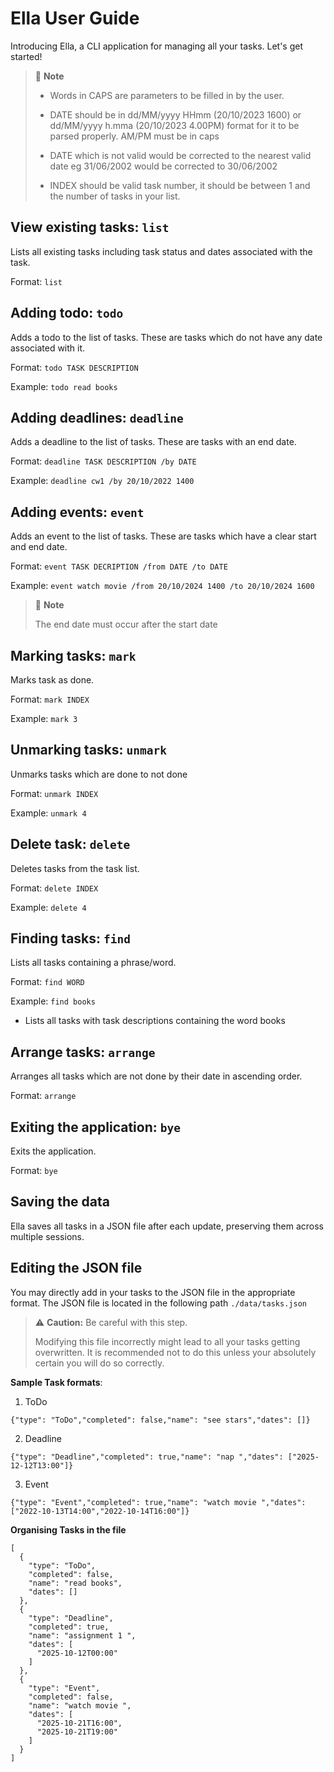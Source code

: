 # Ella User Guide

Introducing Ella, a CLI application for managing all your tasks.
Let's get started!

> 📄 **Note** 
>
> * Words in CAPS are parameters to be filled in by the user.
>
> * DATE should be in dd/MM/yyyy HHmm (20/10/2023 1600) or dd/MM/yyyy h.mma (20/10/2023 4.00PM) format for it to be 
> parsed properly. AM/PM must be in caps
> * DATE which is not valid would be corrected to the nearest valid date eg 31/06/2002 would be corrected to 30/06/2002
> 
> * INDEX should be valid task number, it should be between 1 and the number of tasks in your list.

## View existing tasks: `list`
Lists all existing tasks including task status and dates associated with the task.

Format: `list`

## Adding todo: `todo`
Adds a todo to the list of tasks. These are tasks which do not have any date
associated with it.

Format: `todo TASK DESCRIPTION`

Example: `todo read books`


## Adding deadlines: `deadline`

Adds a deadline to the list of tasks. These are tasks with an end date.

Format: `deadline TASK DESCRIPTION /by DATE`

Example:
`deadline cw1 /by 20/10/2022 1400`

## Adding events: `event`

Adds an event to the list of tasks. These are tasks which have a clear start and end date.

Format: `event TASK DECRIPTION /from DATE /to DATE`

Example: `event watch movie /from 20/10/2024 1400 /to 20/10/2024 1600`

> 📄 **Note**
> 
> The end date must occur after the start date

## Marking tasks: `mark`

Marks task as done. 

Format: `mark INDEX`

Example: `mark 3`

## Unmarking tasks: `unmark`

Unmarks tasks which are done to not done

Format: `unmark INDEX`

Example: `unmark 4`

## Delete task: `delete`

Deletes tasks from the task list.

Format: `delete INDEX`

Example: `delete 4`

## Finding tasks: `find`

Lists all tasks containing a phrase/word.

Format: `find WORD`

Example: `find books`
* Lists all tasks with task descriptions containing the word books

## Arrange tasks: `arrange`
Arranges all tasks which are not done by their date in ascending order.

Format: `arrange`

## Exiting the application: `bye`
Exits the application. 

Format: `bye`

## Saving the data
Ella saves all tasks in a JSON file after each update, preserving them across multiple sessions.

## Editing the JSON file
You may directly add in your tasks to the JSON file in the appropriate format. The JSON file is located
in the following path `./data/tasks.json`

> ⚠️ **Caution:** Be careful with this step.
> 
> Modifying this file incorrectly might lead to all your tasks getting overwritten.
> It is recommended not to do this unless your absolutely certain you will do so correctly.
 
**Sample Task formats**:

1) ToDo

```
{"type": "ToDo","completed": false,"name": "see stars","dates": []}
```

2) Deadline

```
{"type": "Deadline","completed": true,"name": "nap ","dates": ["2025-12-12T13:00"]}
```

3. Event

```
{"type": "Event","completed": true,"name": "watch movie ","dates": ["2022-10-13T14:00","2022-10-14T16:00"]}
```

**Organising Tasks in the file**
```
[
  {
    "type": "ToDo",
    "completed": false,
    "name": "read books",
    "dates": []
  },
  {
    "type": "Deadline",
    "completed": true,
    "name": "assignment 1 ",
    "dates": [
      "2025-10-12T00:00"
    ]
  },
  {
    "type": "Event",
    "completed": false,
    "name": "watch movie ",
    "dates": [
      "2025-10-21T16:00",
      "2025-10-21T19:00"
    ]
  }
]
```






